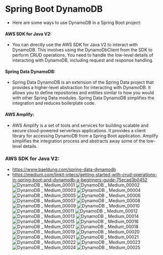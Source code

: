 # Spring Boot DynamoDB
- Here are some ways to use DynamoDB in a Spring Boot project:
#### AWS SDK for Java V2:
- You can directly use the AWS SDK for Java V2 to interact with DynamoDB. This involves using the DynamoDbClient from the SDK to perform CRUD operations.
You need to handle the low-level details of interacting with DynamoDB, including request and response handling.
#### Spring Data DynamoDB:
- Spring Data DynamoDB is an extension of the Spring Data project that provides a higher-level abstraction for interacting with DynamoDB.
It allows you to define repositories and entities similar to how you would with other Spring Data modules.
Spring Data DynamoDB simplifies the integration and reduces boilerplate code.
#### AWS Amplify:
- AWS Amplify is a set of tools and services for building scalable and secure cloud-powered serverless applications. It provides a client library for accessing DynamoDB from a Spring Boot application.
Amplify simplifies the integration process and abstracts away some of the low-level details.

### AWS SDK for Java V2:
- https://www.baeldung.com/spring-data-dynamodb
- https://medium.com/linkit-intecs/getting-started-with-crud-operations-in-spring-boot-and-dynamodb-a-beginners-guide-75ecad3b0452
![DynamoDB _ Medium_00001](https://github.com/jdbirla/JD_AWS_World/assets/69948118/12b1b8f9-798c-4f0a-ab5d-5dedbc687b0b)
![DynamoDB _ Medium_00002](https://github.com/jdbirla/JD_AWS_World/assets/69948118/350d89f1-9445-4b8b-87d8-54801d0e0baf)
![DynamoDB _ Medium_00003](https://github.com/jdbirla/JD_AWS_World/assets/69948118/8bb2faf3-e98d-4883-973b-c818fdde790d)
![DynamoDB _ Medium_00004](https://github.com/jdbirla/JD_AWS_World/assets/69948118/ed5e52e8-a664-4875-8bde-95d1a81d4f25)
![DynamoDB _ Medium_00005](https://github.com/jdbirla/JD_AWS_World/assets/69948118/c362f155-339e-4c44-bf08-6c2663d99832)
![DynamoDB _ Medium_00006](https://github.com/jdbirla/JD_AWS_World/assets/69948118/85eff2b7-d949-4a1f-a350-5aea71ca5ca0)
![DynamoDB _ Medium_00007](https://github.com/jdbirla/JD_AWS_World/assets/69948118/608d3914-1951-4c50-9bdb-0d09cf51b572)
![DynamoDB _ Medium_00008](https://github.com/jdbirla/JD_AWS_World/assets/69948118/6856953d-b0c0-4e16-a617-5aec99f30dbd)
![DynamoDB _ Medium_00009](https://github.com/jdbirla/JD_AWS_World/assets/69948118/61604d23-9b28-4d30-acdd-21dccb38b668)
![DynamoDB _ Medium_00010](https://github.com/jdbirla/JD_AWS_World/assets/69948118/78bb1a59-4e6a-4029-97a2-772966795dff)
![DynamoDB _ Medium_00011](https://github.com/jdbirla/JD_AWS_World/assets/69948118/bbd3f8d1-b720-4c75-8639-0b9681a576a5)
![DynamoDB _ Medium_00012](https://github.com/jdbirla/JD_AWS_World/assets/69948118/035fbf48-aa2e-4bd6-ba33-4e22474f583d)
![DynamoDB _ Medium_00013](https://github.com/jdbirla/JD_AWS_World/assets/69948118/6dd85496-92c5-486e-930e-f43e1c4909e6)
![DynamoDB _ Medium_00014](https://github.com/jdbirla/JD_AWS_World/assets/69948118/4fe87a84-a85f-4ec5-81fe-563445194d43)
![DynamoDB _ Medium_00015](https://github.com/jdbirla/JD_AWS_World/assets/69948118/70f1ba01-08bc-4d2d-af53-1ae9af79c540)
![DynamoDB _ Medium_00016](https://github.com/jdbirla/JD_AWS_World/assets/69948118/2e6b3ac2-1691-42d8-8e31-916da5f6cb52)
![DynamoDB _ Medium_00017](https://github.com/jdbirla/JD_AWS_World/assets/69948118/c48d214d-4edf-4714-b948-3af41396df04)
![DynamoDB _ Medium_00018](https://github.com/jdbirla/JD_AWS_World/assets/69948118/ae8a91ca-7b3d-4c42-b5f1-74568b36b3dc)
![DynamoDB _ Medium_00019](https://github.com/jdbirla/JD_AWS_World/assets/69948118/a5cfceae-41ba-4900-a872-cbf491756c10)
![DynamoDB _ Medium_00020](https://github.com/jdbirla/JD_AWS_World/assets/69948118/cc7fe57f-8129-4162-8138-4bdc01ea3221)
![DynamoDB _ Medium_00021](https://github.com/jdbirla/JD_AWS_World/assets/69948118/884a1d7b-8cc1-4cfd-8b54-83694e478a1a)
![DynamoDB _ Medium_00021](https://github.com/jdbirla/JD_AWS_World/assets/69948118/884a1d7b-8cc1-4cfd-8b54-83694e478a1a)
![DynamoDB _ Medium_00022](https://github.com/jdbirla/JD_AWS_World/assets/69948118/1d4e32ad-7a1d-4ef5-9d97-00e71b963974)
![DynamoDB _ Medium_00023](https://github.com/jdbirla/JD_AWS_World/assets/69948118/9bdfa818-75b0-4e60-8a0c-f9e9a17a6893)
![DynamoDB _ Medium_00024](https://github.com/jdbirla/JD_AWS_World/assets/69948118/524b49b2-1b54-49fd-9343-3761ddc9cb67)
![DynamoDB _ Medium_00025](https://github.com/jdbirla/JD_AWS_World/assets/69948118/344bbeb9-0ed1-4312-af75-e94f897d3842)


